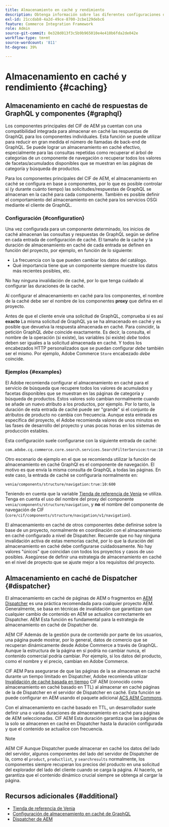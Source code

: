 ```yaml
---
title: Almacenamiento en caché y rendimiento
description: Obtenga información sobre las diferentes configuraciones disponibles para habilitar GraphQL y el almacenamiento en caché de contenido para optimizar el rendimiento de su implementación comercial.
exl-id: 21ccdab8-4a2d-49ce-8700-2cbe129debc6
feature: Commerce Integration Framework
role: Admin
source-git-commit: 0e328d013f3c5b9b965010e4e410b6fda2de042e
workflow-type: tm+mt
source-wordcount: '811'
ht-degree: 39%

---
```


# Almacenamiento en caché y rendimiento {#caching}

## Almacenamiento en caché de respuestas de GraphQL y componentes {#graphql}

Los componentes principales del CIF de AEM ya cuentan con una compatibilidad integrada para almacenar en caché las respuestas de GraphQL para los componentes individuales. Esta función se puede utilizar para reducir en gran medida el número de llamadas de back-end de GraphQL. Se puede lograr un almacenamiento en caché efectivo, especialmente para las consultas repetidas como recuperar el árbol de categorías de un componente de navegación o recuperar todos los valores de facetas/acumulados disponibles que se muestran en las páginas de categoría y búsqueda de productos.

Para los componentes principales del CIF de AEM, el almacenamiento en caché se configura en base a componentes, por lo que es posible controlar si (y durante cuánto tiempo) las solicitudes/respuestas de GraphQL se almacenan en la caché para cada componente. También es posible definir el comportamiento del almacenamiento en caché para los servicios OSGi mediante el cliente de GraphQL.

### Configuración {#configuration}

Una vez configurada para un componente determinado, los inicios de caché almacenan las consultas y respuestas de GraphQL según se define en cada entrada de configuración de caché. El tamaño de la caché y la duración de almacenamiento en caché de cada entrada se definen en función del proyecto, por ejemplo, en función de lo siguiente:

* La frecuencia con la que pueden cambiar los datos del catálogo.
* Qué importancia tiene que un componente siempre muestre los datos más recientes posibles, etc.

No hay ninguna invalidación de caché, por lo que tenga cuidado al configurar las duraciones de la caché.

Al configurar el almacenamiento en caché para los componentes, el nombre de la caché debe ser el nombre de los componentes **proxy** que defina en el proyecto.

Antes de que el cliente envíe una solicitud de GraphQL, comprueba si es así **exacto** La misma solicitud de GraphQL ya se ha almacenado en caché y es posible que devuelva la respuesta almacenada en caché. Para coincidir, la petición GraphQL _debe_ coincide exactamente. Es decir, la consulta, el nombre de la operación (si existe), las variables (si existe) _debe_ todos deben ser iguales a la solicitud almacenada en caché. Y todos los encabezados HTTP personalizados que se puedan configurar _debe_ también ser el mismo. Por ejemplo, Adobe Commerce `Store` encabezado _debe_ coincide.

### Ejemplos {#examples}

El Adobe recomienda configurar el almacenamiento en caché para el servicio de búsqueda que recupere todos los valores de acumulados y facetas disponibles que se muestran en las páginas de categoría y búsqueda de productos. Estos valores solo cambian normalmente cuando se añade un nuevo atributo a los productos, por ejemplo. Por lo tanto, la duración de esta entrada de caché puede ser &quot;grande&quot; si el conjunto de atributos de producto no cambia con frecuencia. Aunque esta entrada es específica del proyecto, el Adobe recomienda valores de unos minutos en las fases de desarrollo del proyecto y unas pocas horas en los sistemas de producción estables.

Esta configuración suele configurarse con la siguiente entrada de caché:

```
com.adobe.cq.commerce.core.search.services.SearchFilterService:true:10:3600
```

Otro escenario de ejemplo en el que se recomienda utilizar la función de almacenamiento en caché GraphQl es el componente de navegación. El motivo es que envía la misma consulta de GraphQL a todas las páginas. En este caso, la entrada de caché se configuraría normalmente en:

```
venia/components/structure/navigation:true:10:600
```

Teniendo en cuenta que la variable [Tienda de referencia de Venia](https://github.com/adobe/aem-cif-guides-venia) se utiliza. Tenga en cuenta el uso del nombre del proxy del componente `venia/components/structure/navigation`, y **no** el nombre del componente de navegación de CIF (`core/cif/components/structure/navigation/v1/navigation`).

El almacenamiento en caché de otros componentes debe definirse sobre la base de un proyecto, normalmente en coordinación con el almacenamiento en caché configurado a nivel de Dispatcher. Recuerde que no hay ninguna invalidación activa de estas memorias caché, por lo que la duración del almacenamiento en caché debe configurarse cuidadosamente. No hay valores &quot;únicos&quot; que coincidan con todos los proyectos y casos de uso posibles. Asegúrese de definir una estrategia de almacenamiento en caché en el nivel de proyecto que se ajuste mejor a los requisitos del proyecto.

## Almacenamiento en caché de Dispatcher {#dispatcher}

El almacenamiento en caché de páginas de AEM o fragmentos en [AEM Dispatcher](https://experienceleague.adobe.com/docs/experience-manager-dispatcher/using/dispatcher.html?lang=es) es una práctica recomendada para cualquier proyecto AEM. Generalmente, se basa en técnicas de invalidación que garantizan que cualquier cambio de contenido en AEM se actualice correctamente en Dispatcher. AEM Esta función es fundamental para la estrategia de almacenamiento en caché de Dispatcher de.

AEM CIF Además de la gestión pura de contenido por parte de los usuarios, una página puede mostrar, por lo general, datos de comercio que se recuperan dinámicamente desde Adobe Commerce a través de GraphQL. Aunque la estructura de la página en sí podría no cambiar nunca, el contenido comercial podría cambiar. Por ejemplo, si los datos del producto, como el nombre y el precio, cambian en Adobe Commerce.

CIF AEM Para asegurarse de que las páginas de la se almacenan en caché durante un tiempo limitado en Dispatcher, Adobe recomienda utilizar [Invalidación de caché basada en tiempo](https://experienceleague.adobe.com/docs/experience-manager-dispatcher/using/configuring/dispatcher-configuration.html#configuring-time-based-cache-invalidation-enablettl) CIF AEM (conocido como almacenamiento en caché basado en TTL) al almacenar en caché páginas de la de Dispatcher en el servidor de Dispatcher en caché. Esta función se puede configurar en AEM usando el paquete adicional [ACS AEM Commons](https://adobe-consulting-services.github.io/acs-aem-commons/).

Con el almacenamiento en caché basado en TTL, un desarrollador suele definir una o varias duraciones de almacenamiento en caché para páginas de AEM seleccionadas. CIF AEM Esta duración garantiza que las páginas de la solo se almacenen en caché en Dispatcher hasta la duración configurada y que el contenido se actualice con frecuencia.

>[!NOTE]
>
>AEM CIF Aunque Dispatcher puede almacenar en caché los datos del lado del servidor, algunos componentes del lado del servidor de Dispatcher de la, como el `product`, `productlist`, y `searchresults` normalmente, los componentes siempre recuperan los precios del producto en una solicitud del explorador del lado del cliente cuando se carga la página. Al hacerlo, se garantiza que el contenido dinámico crucial siempre se obtenga al cargar la página.

## Recursos adicionales {#additional}

* [Tienda de referencia de Venia](https://github.com/adobe/aem-cif-guides-venia)
* [Configuración de almacenamiento en caché de GraphQL](https://github.com/adobe/commerce-cif-graphql-client#caching)
* [Dispatcher de AEM](https://experienceleague.adobe.com/docs/experience-manager-dispatcher/using/dispatcher.html?lang=es)
